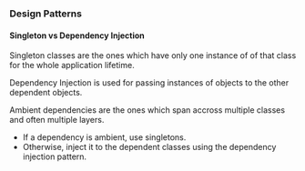 ### Design Patterns

#### Singleton vs Dependency Injection

Singleton classes are the ones which have only one instance of of that class for the whole application lifetime.

Dependency Injection is used for passing instances of objects to the other dependent objects.

Ambient dependencies are the ones which span accross multiple classes and often multiple layers.

* If a dependency is ambient, use singletons.
* Otherwise, inject it to the dependent classes using the dependency injection pattern.
